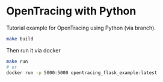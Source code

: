 # OpenTracing with Python

Tutorial example for OpenTracing using Python (via branch).

```bash
make build
```

Then run it via docker

```bash
make run
# or
docker run -p 5000:5000 opentracing_flask_example:latest
```
